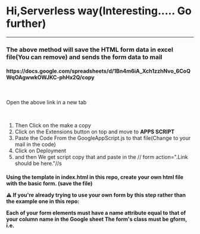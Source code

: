 <h1>Hi,Serverless way(Interesting..... Go further)</h1>
<hr/>
<h3>The above method will save the HTML form data in excel file(You can remove) and sends the form data to mail</h3>

<h4>https://docs.google.com/spreadsheets/d/1Bn4m6iA_Xch1zzhNvo_6CoQWqOAgwwkOWJKC-phHx2Q/copy</h4>
<br/>
<p>Open the above link in a new tab</p>
<br/>
<ol>
<li>Then Click on the make a copy</li>
<li>Click on the Extensions button on top and move to <strong>APPS SCRIPT</strong></li>
<li>Paste the Code From the GoogleAppScript.js to that file(Change to your mail in the code)</li>
<li>Click on Deployment</li>
<li>and then We get script copy that and paste in the // form action=".Link should be here."//s</li>

</ol>

<h4>Using the template in index.html in this repo, create your own html file with the basic form. (save the file)

⚠️ If you're already trying to use your own form by this step rather than the example one in this repo:

Each of your form elements must have a name attribute equal to that of your column name in the Google sheet
The form's class must be gform, i.e. <form class="gform">
</h4>